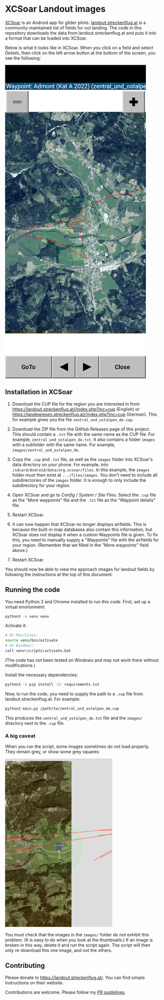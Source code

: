 # XCSoar Landout images

[XCSoar](https://www.xcsoar.org/) is an Android app for glider pilots. [landout.streckenflug.at](https://landout.streckenflug.at) is a community-maintained list of fields for out landing. The code in this repository downloads the data from landout.streckenflug.at and puts it into a format that can be loaded into XCSoar.

Below is what it looks like in XCSoar. When you click on a field and select _Details_, then click on the left arrow button at the bottom of the screen, you see the following:

![Waypoint image in XCsoar](screenshots/field-picture.jpg?raw=true "Waypoint image in XCSoar")

## Installation in XCSoar

1. Download the CUP file for the region you are interested in from https://landout.streckenflug.at//index.php?inc=cup (English) or https://landewiesen.streckenflug.at//index.php?inc=cup (German). This for example gives you the file `zentral_und_ostalpen_de.cup`.

2. Download the ZIP file from the GitHub Releases page of this project. This should contain a `.txt` file with the same name as the CUP file. For example, `zentral_und_ostalpen_de.txt`. It also contains a folder `images` with a subfolder with the same name. For example, `images/zentral_und_ostalpen_de`.

3. Copy the `.cup` and `.txt` file, as well as the `images` folder into XCSoar's data directory on your phone. For example, into `/sdcard/Android/data/org.xcsoar/files`. In this example, the `images` folder must then exist at `.../files/images`. You don't need to include all subdirectories of the `images` folder. It is enough to only include the subdirectory for your region.

4. Open XCSoar and go to _Config_ / _System_ / _Site Files_. Select the `.cup` file as the "More waypoints" file and the `.txt` file as the "Waypoint details" file.

5. Restart XCSoar.

6. It can now happen that XCSoar no longer displays airfields. This is because the built-in map databases also contain this information, but XCSoar does not display it when a custom Waypoints file is given. To fix this, you need to manually supply a "Waypoints" file with the airfields for your region. (Remember that we filled in the "More waypoints" field above.)

7. Restart XCSoar.

You should now be able to view the approach images for landout fields by following the instructions at the top of this document.

## Running the code

You need Python 3 and Chrome installed to run this code. First, set up a virtual environment:

```bash
python3 -m venv venv
```

Activate it:

```bash
# On Mac/Linux:
source venv/bin/activate
# On Windows:
call venv\scripts\activate.bat
```

(The code has not been tested on Windows and may not work there without modifications.)

Install the necessary dependencies:

```bash
python3 -m pip install -Ur requirements.txt
```

Now, to run the code, you need to supply the path to a `.cup` file from landout.streckenflug.at. For example:

```bash
python3 main.py /path/to/zentral_und_ostalpen_de.cup
```

This produces the `zentral_und_ostalpen_de.txt` file and the `images/` directory next to the `.cup` file.

### A big caveat

When you run the script, some images sometimes do not load properly. They remain grey, or show some grey squares:

![Landout field with grey squares](screenshots/grey-squares.jpg?raw=true "Landout field with grey squares")

You must check that the images in the `images/` folder do not exhibit this problem. (It is easy to do when you look at the thumbnails.) If an image is broken in this way, delete it and run the script again. The script will then only re-download this one image, and not the others.

## Contributing

Please donate to https://landout.streckenflug.at/. You can find simple instructions on their website.

Contributions are welcome. Please follow my [PR guidelines](https://gist.github.com/mherrmann/5ce21814789152c17abd91c0b3eaadca).